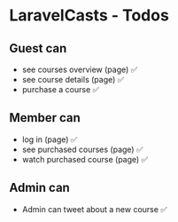 # LaravelCasts - Todos

## Guest can
* see courses overview (page) ✅
* see course details (page) ✅
* purchase a course ✅

## Member can
* log in (page) ✅
* see purchased courses (page) ✅
* watch purchased course (page) ✅

## Admin can
* Admin can tweet about a new course ✅